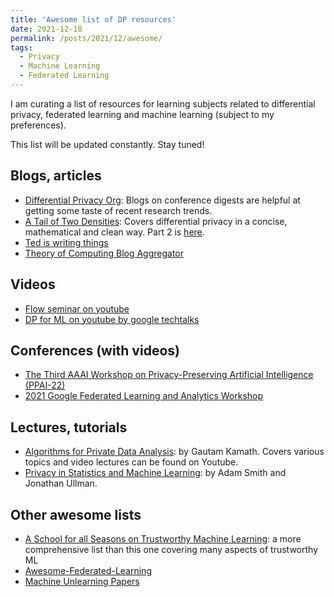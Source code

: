 ```yaml
---
title: 'Awesome list of DP resources'
date: 2021-12-18
permalink: /posts/2021/12/awesome/
tags:
  - Privacy
  - Machine Learning
  - Federated Learning
---
```

I am curating a list of resources for learning subjects related to differential privacy, federated learning and machine learning (subject to my preferences).

This list will be updated constantly.
Stay tuned!  

## Blogs, articles
- [Differential Privacy Org](https://differentialprivacy.org/): Blogs on conference digests are helpful at getting some taste of recent research trends.
- [A Tail of Two Densities](https://ypei.me/posts/2019-03-13-a-tail-of-two-densities.html): Covers differential privacy in a concise, mathematical and clean way. Part 2 is [here](https://ypei.me/posts/2019-03-14-great-but-manageable-expectations.html).
- [Ted is writing things](https://desfontain.es/privacy/index.html)
- [Theory of Computing Blog Aggregator](https://cstheory-feed.org/)

## Videos
- [Flow seminar on youtube](https://www.youtube.com/channel/UCpAXM9I-v76xEPtevcCuA5g)
- [DP for ML on youtube by google techtalks](https://www.youtube.com/watch?v=XsESo6XTkrA&list=PLSIUOFhnxEiDoTNvhZWIm1PNBAFJWUxU8)

## Conferences (with videos)
- [The Third AAAI Workshop on Privacy-Preserving Artificial Intelligence (PPAI-22)](https://aaai-ppai22.github.io/)
- [2021 Google Federated Learning and Analytics Workshop](https://www.youtube.com/playlist?list=PLSIUOFhnxEiD9uihG5t9ABdPhSVqQ3HWA)


## Lectures, tutorials
- [Algorithms for Private Data Analysis](http://www.gautamkamath.com/CS860-fa2020.html): by Gautam Kamath. Covers various topics and video lectures can be found on Youtube.
- [ Privacy in Statistics and Machine Learning](https://dpcourse.github.io/index.html): by Adam Smith and  Jonathan Ullman.

## Other awesome lists
- [A School for all Seasons on Trustworthy Machine Learning](https://trustworthy-machine-learning.github.io/): a more comprehensive list than this one covering many aspects of trustworthy ML
- [Awesome-Federated-Learning](https://github.com/chaoyanghe/Awesome-Federated-Learning)
- [Machine Unlearning Papers](https://github.com/jjbrophy47/machine_unlearning)
